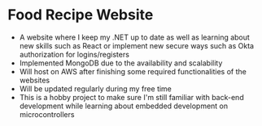 # Food Recipe Website
- A website where I keep my .NET up to date as well as learning about new skills such as React or implement new secure ways such as Okta authorization for logins/registers
- Implemented MongoDB due to the availability and scalability
- Will host on AWS after finishing some required functionalities of the websites
- Will be updated regularly during my free time
- This is a hobby project to make sure I'm still familiar with back-end development while learning about embedded development on microcontrollers
